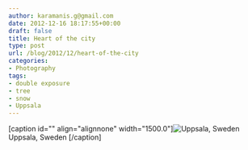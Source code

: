 ```yaml
---
author: karamanis.g@gmail.com
date: 2012-12-16 18:17:55+00:00
draft: false
title: Heart of the city
type: post
url: /blog/2012/12/heart-of-the-city
categories:
- Photography
tags:
- double exposure
- tree
- snow
- Uppsala
---
```


[caption id="" align="alignnone" width="1500.0"]![ Uppsala, Sweden   ](https://images.squarespace-cdn.com/content/v1/4f3f61bae4b063b909445965/1355681724255-SWDC7WFEVKADLUH17TPB/ke17ZwdGBToddI8pDm48kF9aEDQaTpZHfWEO2zppK7Z7gQa3H78H3Y0txjaiv_0fDoOvxcdMmMKkDsyUqMSsMWxHk725yiiHCCLfrh8O1z5QPOohDIaIeljMHgDF5CVlOqpeNLcJ80NK65_fV7S1UX7HUUwySjcPdRBGehEKrDf5zebfiuf9u6oCHzr2lsfYZD7bBzAwq_2wCJyqgJebgg/20121214-R0012579.jpg?format=original)
 Uppsala, Sweden   [/caption]
